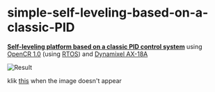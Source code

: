 # simple-self-leveling-based-on-a-classic-PID
**[Self-leveling platform based on a classic PID control system](https://github.com/charlierolando/simple-self-leveling-based-on-a-classic-PID/tree/main)** using [OpenCR 1.0](https://github.com/ROBOTIS-GIT/emanual/blob/master/docs/en/parts/controller/opencr10.md) (using [RTOS](https://github.com/ROBOTIS-GIT/OpenCR/tree/68ec75d8a400949580ecf263e0105ea9743b878e/arduino/opencr_arduino/opencr/libraries/RTOS)) and [Dynamixel AX-18A](https://github.com/ROBOTIS-GIT/emanual/blob/master/docs/en/dxl/ax/ax-18a.md)

![Result](https://github.com/charlierolando/simple-self-leveling-based-on-a-classic-PID/blob/main/images/images1_optimize.gif)

klik [this](https://github.com/charlierolando/simple-self-leveling-based-on-a-classic-PID/blob/main/images/images1_optimize.gif) when the image doesn't appear
